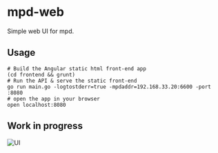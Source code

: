# mpd-web

Simple web UI for mpd.

## Usage

```
# Build the Angular static html front-end app
(cd frontend && grunt)
# Run the API & serve the static front-end
go run main.go -logtostderr=true -mpdaddr=192.168.33.20:6600 -port :8080
# open the app in your browser
open localhost:8080
```

## Work in progress

![UI](https://dl.dropboxusercontent.com/u/89410/ui.png)
